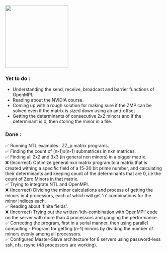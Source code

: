 <img height=200 src="https://github.com/user-attachments/assets/a57c1548-0157-4edd-afd5-e1f0ef83ff22">

### Yet to do :
- Understanding the send, receive, broadcast and barrier functions of OpenMPI.<br/>
- Reading about the NVIDIA course.<br/>
- Coming up with a rough solution for making sure if the ZMP can be solved even if the matrix is sized down using an anti-offset</br>
- Getting the determinants of consecutive 2x2 minors and if the determinant is 0, then storing the minor in a file.<br/>

### Done :
✅ Running NTL examples : ZZ_p matrix programs.<br/>
✅ Finding the count of (n-1)x(n-1) submatrices in nxn matrices.<br/>
✅ Finding all 2x2 and 3x3 (in general nxn minors) in a bigger matrix. <br/>
❌ (Incorrect) Optimize general nxn matrix program to a matrix that is created withing a specific field of a 15-30 bit prime number, and calculating their determinants and keeping count of the determinants that are 0, i.e the count of Zero Minors in that matrix.<br/>
✅ Trying to integrate NTL and OpenMPI.<br/>
❌ (Incorrect) Dividing the minor calculations and process of getting the minors in 4 processors, each of which will get 'n' combinations for the minor indices each.<br/>
✅ Reading about 'finite fields'.<br/>
❌ (Incorrect) Trying out the written 'kth-combination with OpenMPI' code on the server with more than 4 processors and gauging the performance.<br/>
✅ Correcting the program, first in a serial manner, then using parallel computing - Program for getting (n-1) minors by dividing the number of minors evenly among all processors.<br/>
✅ Configured Master-Slave architecture for 6 servers using password-less ssh, nfs, rsync (48 processors are working).<br/>
